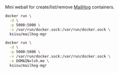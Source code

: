 Mini weball for create/list/remove [MailHog](https://github.com/mailhog/MailHog) containers.

```sh
docker run \
  -d \
  -p 5000:5000 \
  -v /var/run/docker.sock:/var/run/docker.sock \
  ksisu/mailhog-mgr
```

```sh
docker run \
  -d \
  -p 5000:5000 \
  -v /var/run/docker.sock:/var/run/docker.sock \
  -e DOMAIN=lvh.me \
  ksisu/mailhog-mgr
```
